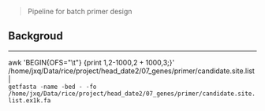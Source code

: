 >Pipeline for batch primer design

## Backgroud
---

awk 'BEGIN{OFS="\t"} {print $1,$2-1000,$2+1000,$3;}' /home/jxq/Data/rice/project/head_date2/07_genes/primer/candidate.site.list | \
    ```getfasta -name -bed - -fo /home/jxq/Data/rice/project/head_date2/07_genes/primer/candidate.site.list.ex1k.fa```
